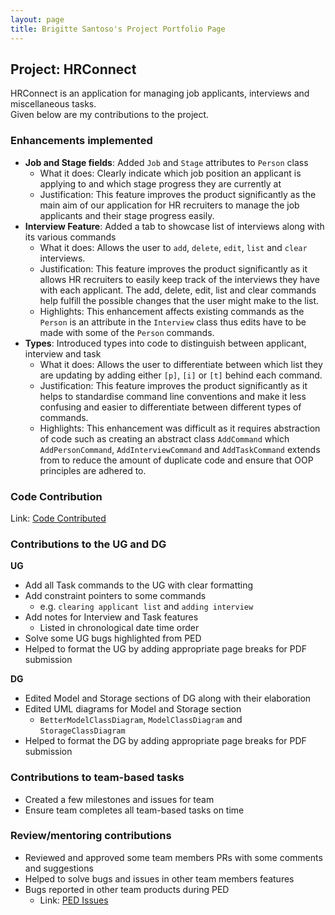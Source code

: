 ```yaml
---
layout: page
title: Brigitte Santoso's Project Portfolio Page
---
```


## Project: HRConnect

HRConnect is an application for managing job applicants, interviews and miscellaneous tasks. <br>
Given below are my contributions to the project.

### Enhancements implemented
* **Job and Stage fields**: Added `Job` and `Stage` attributes to `Person` class
    * What it does: Clearly indicate which job position an applicant is applying to and which stage progress they are currently at
    * Justification: This feature improves the product significantly as the main aim of our application for HR recruiters to manage the job applicants and their stage progress easily.
* **Interview Feature**: Added a tab to showcase list of interviews along with its various commands
    * What it does: Allows the user to `add`, `delete`, `edit`, `list` and `clear` interviews.
    * Justification: This feature improves the product significantly as it allows HR recruiters to easily keep track of the interviews they have with each applicant. The add, delete, edit, list and clear commands help fulfill the possible changes that the user might make to the list.
    * Highlights: This enhancement affects existing commands as the `Person` is an attribute in the `Interview` class thus edits have to be made with some of the `Person` commands.
* **Types**: Introduced types into code to distinguish between applicant, interview and task
    * What it does: Allows the user to differentiate between which list they are updating by adding either `[p]`, `[i]` or `[t]` behind each command.
    * Justification: This feature improves the product significantly as it helps to standardise command line conventions and make it less confusing and easier to differentiate between different types of commands.
    * Highlights: This enhancement was difficult as it requires abstraction of code such as creating an abstract class `AddCommand` which `AddPersonCommand`, `AddInterviewCommand` and `AddTaskCommand` extends from to reduce the amount of duplicate code and ensure that OOP principles are adhered to.
    
### Code Contribution
Link: <a href="https://nus-cs2103-ay2122s2.github.io/tp-dashboard/?search=brigittesantoso&breakdown=true&sort=groupTitle&sortWithin=title&since=2022-02-18&timeframe=commit&mergegroup=&groupSelect=groupByRepos&checkedFileTypes=docs~functional-code~test-code~other">Code Contributed</a>

### Contributions to the UG and DG
**UG** <br>
* Add all Task commands to the UG with clear formatting
* Add constraint pointers to some commands 
  * e.g. `clearing applicant list` and `adding interview`
* Add notes for Interview and Task features
  * Listed in chronological date time order
* Solve some UG bugs highlighted from PED
* Helped to format the UG by adding appropriate page breaks for PDF submission

**DG** <br>
* Edited Model and Storage sections of DG along with their elaboration
* Edited UML diagrams for Model and Storage section 
  * `BetterModelClassDiagram`, `ModelClassDiagram` and `StorageClassDiagram`
* Helped to format the DG by adding appropriate page breaks for PDF submission

### Contributions to team-based tasks

* Created a few milestones and issues for team
* Ensure team completes all team-based tasks on time

### Review/mentoring contributions

* Reviewed and approved some team members PRs with some comments and suggestions
* Helped to solve bugs and issues in other team members features
* Bugs reported in other team products during PED <br>
  * Link: <a href="https://github.com/brigittesantoso/ped/issues">PED Issues</a>
